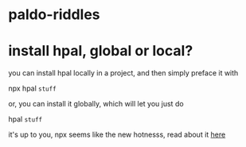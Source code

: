 # paldo-riddles

# install hpal, global or local?
you can install hpal locally in a project, and then simply preface it with

npx hpal `stuff`

or, you can install it globally, which will let you just do

hpal `stuff`

it's up to you, npx seems like the new hotnesss, read about it [here](https://medium.com/@maybekatz/introducing-npx-an-npm-package-runner-55f7d4bd282b)